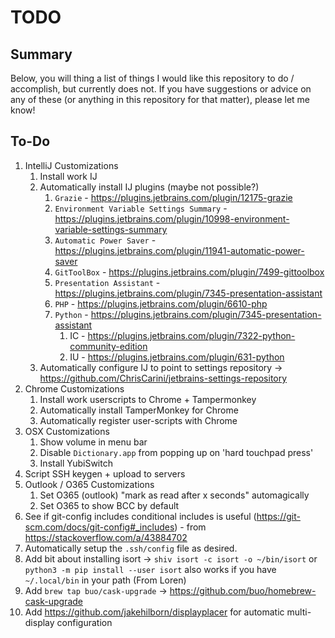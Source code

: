 # TODO
## Summary
Below, you will thing a list of things I would like this repository to do / accomplish, but currently does not.
If you have suggestions or advice on any of these (or anything in this repository for that matter), please let me know!


## To-Do
1) IntelliJ Customizations
    1) Install work IJ
    1) Automatically install IJ plugins (maybe not possible?)
        1) `Grazie` - https://plugins.jetbrains.com/plugin/12175-grazie
        1) `Environment Variable Settings Summary` - https://plugins.jetbrains.com/plugin/10998-environment-variable-settings-summary
        1) `Automatic Power Saver` - https://plugins.jetbrains.com/plugin/11941-automatic-power-saver
        1) `GitToolBox` - https://plugins.jetbrains.com/plugin/7499-gittoolbox
        1) `Presentation Assistant` - https://plugins.jetbrains.com/plugin/7345-presentation-assistant
        1) `PHP` - https://plugins.jetbrains.com/plugin/6610-php
        1) `Python` - https://plugins.jetbrains.com/plugin/7345-presentation-assistant
            1) IC - https://plugins.jetbrains.com/plugin/7322-python-community-edition
            1) IU - https://plugins.jetbrains.com/plugin/631-python
    1) Automatically configure IJ to point to settings repository -> https://github.com/ChrisCarini/jetbrains-settings-repository
1) Chrome Customizations
    1) Install work userscripts to Chrome + Tampermonkey
    1) Automatically install TamperMonkey for Chrome
    1) Automatically register user-scripts with Chrome
1) OSX Customizations
    1) Show volume in menu bar
    1) Disable `Dictionary.app` from popping up on 'hard touchpad press'
    1) Install YubiSwitch  
1) Script SSH keygen + upload to servers
1) Outlook / O365 Customizations
    1) Set O365 (outlook) "mark as read after x seconds" automagically
    1) Set O365 to show BCC by default
1) See if git-config includes conditional includes is useful (https://git-scm.com/docs/git-config#_includes) - from https://stackoverflow.com/a/43884702
1) Automatically setup the `.ssh/config` file as desired.
1) Add bit about installing isort -> `shiv isort -c isort -o ~/bin/isort` or `python3 -m pip install --user isort` also works if you have `~/.local/bin` in your path (From Loren)
1) Add `brew tap buo/cask-upgrade` -> https://github.com/buo/homebrew-cask-upgrade
1) Add https://github.com/jakehilborn/displayplacer for automatic multi-display configuration